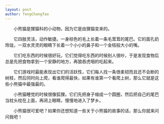 ```yaml
---
layout: post
author: fengChangTao
---
```


　　小熊猫是狸猫科的小动物，因为它是由狸猫变来的。

　　它四肢灵活，动作敏捷。一身棕色的毛上长着一条毛茸茸的尾巴。它的面孔奶玲珑，一双水灵灵的眼睛下长着一个小小的鼻子和一个金桔般大小的嘴。

　　它们吃东西的时候很好玩，它们觉得吃东西的时候别人很吵，于是发现食物后总是先把食物拿到一个安静的地方，再狼吞虎咽的吃起来。

　　它们游戏时最能表现出它们的活跃性，它们每人找一条很柔韧而且还不会断的树枝，然后同时向上爬，看谁爬得最快，如果有谁第一个看爬上树，那么它就是这些小熊猫中最强最的。

　　小熊猫睡觉的时候很像狐狸。它们先把身子缩成一个圆圈，然后把自己的尾巴当枕头枕在上面，再闭上眼睛，慢慢地进入了梦乡。

　　小熊猫很可爱吧？如果你还想知道一些关于小熊猫的故事的话，那么你就来问问我吧！
